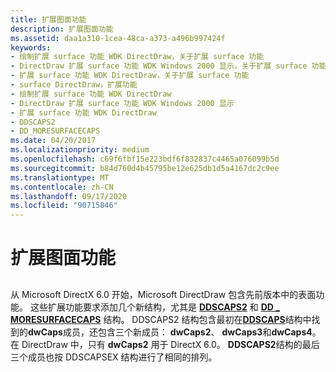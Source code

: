 ```yaml
---
title: 扩展图面功能
description: 扩展图面功能
ms.assetid: daa1a310-1cea-48ca-a373-a496b997424f
keywords:
- 绘制扩展 surface 功能 WDK DirectDraw，关于扩展 surface 功能
- DirectDraw 扩展 surface 功能 WDK Windows 2000 显示，关于扩展 surface 功能
- 扩展 surface 功能 WDK DirectDraw，关于扩展 surface 功能
- surface DirectDraw，扩展功能
- 绘制扩展 surface 功能 WDK DirectDraw
- DirectDraw 扩展 surface 功能 WDK Windows 2000 显示
- 扩展 surface 功能 WDK DirectDraw
- DDSCAPS2
- DD_MORESURFACECAPS
ms.date: 04/20/2017
ms.localizationpriority: medium
ms.openlocfilehash: c69f6fbf15e223bdf6f832837c4465a076099b5d
ms.sourcegitcommit: b84d760d4b45795be12e625db1d5a4167dc2c9ee
ms.translationtype: MT
ms.contentlocale: zh-CN
ms.lasthandoff: 09/17/2020
ms.locfileid: "90715846"
---
```

# <a name="extended-surface-capabilities"></a>扩展图面功能


## <span id="ddk_extended_surface_capabilities_gg"></span><span id="DDK_EXTENDED_SURFACE_CAPABILITIES_GG"></span>


从 Microsoft DirectX 6.0 开始，Microsoft DirectDraw 包含先前版本中的表面功能。 这些扩展功能要求添加几个新结构，尤其是 [**DDSCAPS2**](/previous-versions/windows/hardware/drivers/ff550292(v=vs.85)) 和 [**DD \_ MORESURFACECAPS**](/windows/win32/api/ddrawint/ns-ddrawint-_dd_moresurfacecaps) 结构。 DDSCAPS2 结构包含最初在[**DDSCAPS**](/previous-versions/windows/hardware/drivers/ff550286(v=vs.85))结构中找到的**dwCaps**成员，还包含三个新成员： **dwCaps2**、 **dwCaps3**和**dwCaps4**。 在 DirectDraw 中，只有 **dwCaps2** 用于 DirectX 6.0。 **DDSCAPS2**结构的最后三个成员也按 DDSCAPSEX 结构进行了相同的排列。

 

